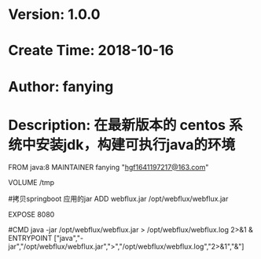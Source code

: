 # Version: 1.0.0
# Create Time: 2018-10-16
# Author: fanying
# Description: 在最新版本的 centos 系统中安装jdk，构建可执行java的环境

FROM java:8 
MAINTAINER fanying "hgf1641197217@163.com"

VOLUME /tmp

#拷贝springboot 应用的jar
ADD webflux.jar /opt/webflux/webflux.jar

EXPOSE 8080

#CMD java -jar /opt/webflux/webflux.jar > /opt/webflux/webflux.log 2>&1 &
ENTRYPOINT ["java","-jar","/opt/webflux/webflux.jar",">","/opt/webflux/webflux.log","2>&1","&"]